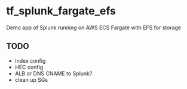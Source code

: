 # tf_splunk_fargate_efs

Demo app of Splunk running on AWS ECS Fargate with EFS for storage

## TODO

- index config
- HEC config
- ALB or DNS CNAME to Splunk?
- clean up SGs
